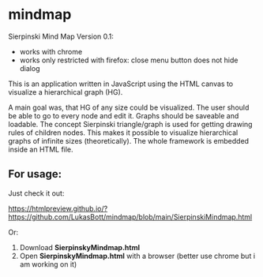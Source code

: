 # mindmap
Sierpinski Mind Map
Version 0.1:
- works with chrome
- works only restricted with firefox: close menu button does not hide dialog

This is an application written in JavaScript using the HTML canvas to visualize a hierarchical graph (HG).

A main goal was, that HG of any size could be visualized.
The user should be able to go to every node and edit it.
Graphs should be saveable and loadable. The concept Sierpinski triangle/graph is used for getting drawing rules of children nodes. This makes it possible to visualize hierarchical graphs of infinite sizes (theoretically). The whole framework is embedded inside an HTML file.

## For usage:
Just check it out:

https://htmlpreview.github.io/?https://github.com/LukasBott/mindmap/blob/main/SierpinskiMindmap.html

Or:
1. Download <b>SierpinskyMindmap.html</b>
2. Open <b>SierpinskyMindmap.html</b> with a browser (better use chrome but i am working on it)
